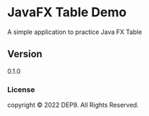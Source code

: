 # JavaFX Table Demo

A simple application to practice Java FX Table 

## Version
0.1.0

### License
copyright &copy; 2022 DEP9. All Rights Reserved.